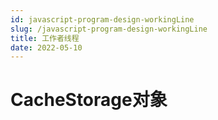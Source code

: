 ```yaml
---
id: javascript-program-design-workingLine
slug: /javascript-program-design-workingLine
title: 工作者线程
date: 2022-05-10
---
```

# CacheStorage对象

